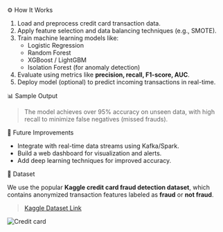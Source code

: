 
 ⚙️ How It Works

1. Load and preprocess credit card transaction data.
2. Apply feature selection and data balancing techniques (e.g., SMOTE).
3. Train machine learning models like:
   - Logistic Regression
   - Random Forest
   - XGBoost / LightGBM
   - Isolation Forest (for anomaly detection)
4. Evaluate using metrics like **precision, recall, F1-score, AUC**.
5. Deploy model (optional) to predict incoming transactions in real-time.

 📊 Sample Output

> The model achieves over 95% accuracy on unseen data, with high recall to minimize false negatives (missed frauds).

 🚀 Future Improvements

- Integrate with real-time data streams using Kafka/Spark.
- Build a web dashboard for visualization and alerts.
- Add deep learning techniques for improved accuracy.

📁 Dataset

We use the popular **Kaggle credit card fraud detection dataset**, which contains anonymized transaction features labeled as **fraud** or **not fraud**.

> [Kaggle Dataset Link](https://www.kaggle.com/datasets/mlg-ulb/creditcardfraud)
> 
![Credit card](https://github.com/user-attachments/assets/a1b411ce-dcc2-4549-8335-5b2448384025)
